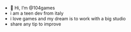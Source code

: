 - 👋 Hi, I’m @104games
- i am a teen dev from italy
- i love games and my dream is to work with a big studio
- share any tip to improve

<!---
104games/104games is a ✨ special ✨ repository because its `README.md` (this file) appears on your GitHub profile.
You can click the Preview link to take a look at your changes.
--->
